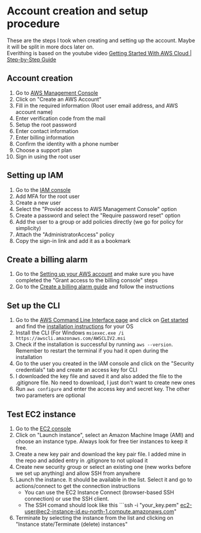 # Account creation and setup procedure
These are the steps I took when creating and setting up the account. Maybe it will be split in more docs later on.  
Everithing is based on the youtube video [Getting Started With AWS Cloud | Step-by-Step Guide](https://www.youtube.com/watch?v=CjKhQoYeR4Q&ab_channel=TravisMedia)

## Account creation
1. Go to [AWS Management Console](https://aws.amazon.com/console/)
2. Click on "Create an AWS Account"
3. Fill in the required information (Root user email address, and AWS account name)
4. Enter verification code from the mail
5. Setup the root password
6. Enter contact information
7. Enter billing information
8. Confirm the identity with a phone number
9. Choose a support plan
10. Sign in using the root user

## Setting up IAM
1. Go to the [IAM console](https://console.aws.amazon.com/iam/)
2. Add MFA for the root user
3. Create a new user
4. Select the "Provide access to AWS Management Console" option
5. Create a password and select the "Require password reset" option
6. Add the user to a group or add policies directly (we go for policy for simplicity)
7. Attach the "AdministratorAccess" policy
8. Copy the sign-in link and add it as a bookmark

## Create a billing alarm
1. Go to the [Setting up your AWS account](https://docs.aws.amazon.com/IAM/latest/UserGuide/getting-started-account-iam.html#billing-access) and make sure you have completed the "Grant access to the billing console" steps 
2. Go to the [Create a billing alarm guide](https://docs.aws.amazon.com/AmazonCloudWatch/latest/monitoring/monitor_estimated_charges_with_cloudwatch.html) and follow the instructions

## Set up the CLI
1. Go to the [AWS Command Line Interface page](https://aws.amazon.com/cli/) and click on [Get started](https://docs.aws.amazon.com/cli/latest/userguide/cli-chap-welcome.html) and find the [installation instructions](https://docs.aws.amazon.com/cli/latest/userguide/getting-started-install.html#getting-started-install-instructions) for your OS
2. Install the CLI (For Windows ```msiexec.exe /i https://awscli.amazonaws.com/AWSCLIV2.msi```
3. Check if the installation is successful by running ```aws --version```. Remember to restart the terminal if you had it open during the installation
4. Go to the user you created in the IAM console and click on the "Security credentials" tab and create an access key for CLI
5. I downloaded the key file and saved it and also added the file to the .gitignore file. No need to download, I just don't want to create new ones
6. Run ```aws configure``` and enter the access key and secret key. The other two parameters are optional

## Test EC2 instance
1. Go to the [EC2 console](https://console.aws.amazon.com/ec2/)
2. Click on "Launch instance", select an Amazon Machine Image (AMI) and choose an instance type. Always look for free tier instances to keep it free.
3. Create a new key pair and download the key pair file. I added mine in the repo and added entry in .gitignore to not upload it
4. Create new security group or select an existing one (new works before we set up anything) and allow SSH from anywhere
5. Launch the instance. It should be available in the list. Select it and go to actions/connect to get the connection instructions
    - You can use the EC2 Instance Connect (browser-based SSH connection) or use the SSH client.
    - The SSH comand should look like this ```ssh -i "your_key.pem" ec2-user@ec2-instance-id.eu-north-1.compute.amazonaws.com"
6. Terminate by selecting the instance from the list and clicking on "Instance state/Terminate (delete) instances"